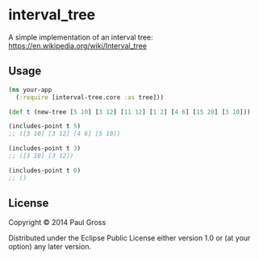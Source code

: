 # interval_tree

A simple implementation of an interval tree: https://en.wikipedia.org/wiki/Interval_tree

## Usage

```clojure
(ns your-app
  (:require [interval-tree.core :as tree]))

(def t (new-tree [5 10] [3 12] [11 12] [1 2] [4 6] [15 20] [3 10]))

(includes-point t 5)
;; ([3 10] [3 12] [4 6] [5 10])

(includes-point t 3)
;; ([3 10] [3 12])

(includes-point t 0)
;; ()
```

## License

Copyright © 2014 Paul Gross

Distributed under the Eclipse Public License either version 1.0 or (at
your option) any later version.
